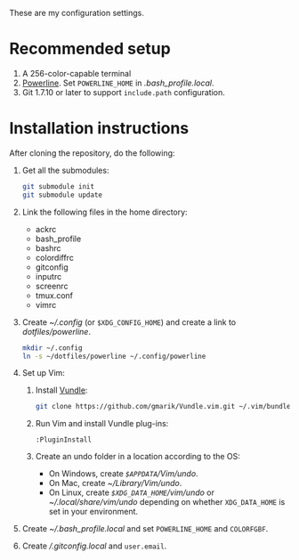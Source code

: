 These are my configuration settings.

# Recommended setup

1. A 256-color-capable terminal
2. [Powerline][powerline]. Set `POWERLINE_HOME` in *.bash_profile.local*.
3. Git 1.7.10 or later to support `include.path` configuration.

# Installation instructions

After cloning the repository, do the following:

1. Get all the submodules:

    ```bash
    git submodule init
    git submodule update
    ```

2. Link the following files in the home directory:
    * ackrc
    * bash_profile
    * bashrc
    * colordiffrc
    * gitconfig
    * inputrc
    * screenrc
    * tmux.conf
    * vimrc

3. Create *~/.config* (or `$XDG_CONFIG_HOME`) and create a link to *dotfiles/powerline*.

    ```bash
    mkdir ~/.config
    ln -s ~/dotfiles/powerline ~/.config/powerline
    ```

4. Set up Vim:

    1. Install [Vundle][vundle]:

        ```bash
        git clone https://github.com/gmarik/Vundle.vim.git ~/.vim/bundle/vundle
        ```

    2. Run Vim and install Vundle plug-ins:

        ```vim
        :PluginInstall
        ```

    3. Create an undo folder in a location according to the OS:

        * On Windows, create *`$APPDATA`/Vim/undo*.
        * On Mac, create *~/Library/Vim/undo*.
        * On Linux, create *`$XDG_DATA_HOME`/vim/undo* or
            *~/.local/share/vim/undo* depending on whether `XDG_DATA_HOME` is
            set in your environment.

5. Create *~/.bash_profile.local* and set `POWERLINE_HOME` and `COLORFGBF`.

6. Create */.gitconfig.local* and `user.email`.

[powerline]: https://github.com/Lokaltog/powerline
[vundle]: https://github.com/gmarik/Vundle.vim
